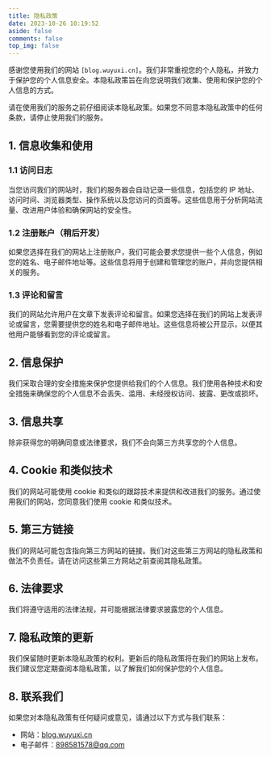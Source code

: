 ```yaml
---
title: 隐私政策
date: 2023-10-26 10:19:52
aside: false
comments: false
top_img: false
---
```


感谢您使用我们的网站 `[blog.wuyuxi.cn]`。我们非常重视您的个人隐私，并致力于保护您的个人信息安全。本隐私政策旨在向您说明我们收集、使用和保护您的个人信息的方式。

请在使用我们的服务之前仔细阅读本隐私政策。如果您不同意本隐私政策中的任何条款，请停止使用我们的服务。

## 1. 信息收集和使用

### 1.1 访问日志

当您访问我们的网站时，我们的服务器会自动记录一些信息，包括您的 IP 地址、访问时间、浏览器类型、操作系统以及您访问的页面等。这些信息用于分析网站流量、改进用户体验和确保网站的安全性。

### 1.2 注册账户（稍后开发）

如果您选择在我们的网站上注册账户，我们可能会要求您提供一些个人信息，例如您的姓名、电子邮件地址等。这些信息将用于创建和管理您的账户，并向您提供相关的服务。

### 1.3 评论和留言

我们的网站允许用户在文章下发表评论和留言。如果您选择在我们的网站上发表评论或留言，您需要提供您的姓名和电子邮件地址。这些信息将被公开显示，以便其他用户能够看到您的评论或留言。

## 2. 信息保护

我们采取合理的安全措施来保护您提供给我们的个人信息。我们使用各种技术和安全措施来确保您的个人信息不会丢失、滥用、未经授权访问、披露、更改或损坏。

## 3. 信息共享

除非获得您的明确同意或法律要求，我们不会向第三方共享您的个人信息。

## 4. Cookie 和类似技术

我们的网站可能使用 cookie 和类似的跟踪技术来提供和改进我们的服务。通过使用我们的网站，您同意我们使用 cookie 和类似技术。

## 5. 第三方链接

我们的网站可能包含指向第三方网站的链接。我们对这些第三方网站的隐私政策和做法不负责任。请在访问这些第三方网站之前查阅其隐私政策。

## 6. 法律要求

我们将遵守适用的法律法规，并可能根据法律要求披露您的个人信息。

## 7. 隐私政策的更新

我们保留随时更新本隐私政策的权利。更新后的隐私政策将在我们的网站上发布。我们建议您定期查阅本隐私政策，以了解我们如何保护您的个人信息。

## 8. 联系我们

如果您对本隐私政策有任何疑问或意见，请通过以下方式与我们联系：

- 网站：[blog.wuyuxi.cn](https://blog.wuyuxi.cn/)
- 电子邮件：898581578@qq.com